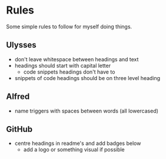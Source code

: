 # Rules
Some simple rules to follow for myself doing things.

## Ulysses 
- don't leave whitespace between headings and text
- headings should start with capital letter
	- code snippets headings don't have to
- snippets of code headings should be on three level heading

## Alfred 
- name triggers with spaces between words (all lowercased)

## GitHub
- centre headings in readme's and add badges below
	- add a logo or something visual if possible
